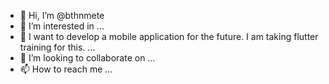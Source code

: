 - 👋 Hi, I’m @bthnmete
- 👀 I’m interested in ...
- 🌱 I want to develop a mobile application for the future. I am taking flutter training for this. ...
- 💞️ I’m looking to collaborate on ...
- 📫 How to reach me ...

<!---
bthnmete/bthnmete is a ✨ special ✨ repository because its `README.md` (this file) appears on your GitHub profile.
You can click the Preview link to take a look at your changes.
--->
